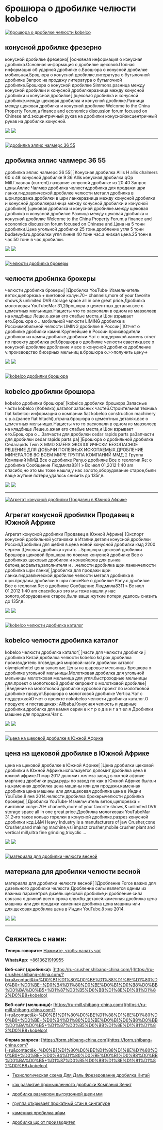 # брошюра о дробилке челюсти kobelco

<a href="https://swt.shibang-china.com/?l=ru&img&k=%D0%B1%D1%80%D0%BE%D1%88%D1%8E%D1%80%D0%B0+%D0%BE+%D0%B4%D1%80%D0%BE%D0%B1%D0%B8%D0%BB%D0%BA%D0%B5+%D1%87%D0%B5%D0%BB%D1%8E%D1%81%D1%82%D0%B8+kobelco" target="_blank">![брошюра о дробилке челюсти kobelco](http://static.shibang-china.com/all-800x300/320.jpg)</a>

## конусной дробилке фрезерно
конусной дробилке фрезерно[ ]основная информация о конусная дробилка.Основная информация о дробилке щековой.Полная информация об ударной дробилке с.Брошюра о конусной дробилке мобильная.Брошюра о конусной дробилке.литература о бутылочной дробилке Запрос на продажу литература о бутылочной дробилке.Брошюра о конусной дробилке Simmons.разница между конусной дробилки и конусной дробилкеразница между конусной дробилки и конусной дробилке[ ]щековая дробилка и конусной дробилке.между щековая дробилка и конусной дробилке.Разница между щековая дробилка и конусной дробилке Welcome to the China Property Forum,a finance and economics discussion forum focused on Chinese and.эксцентричный рукав на дробилки конуснойэксцентричный рукав на дробилки.конусной.


<a href="https://whatsapp.shibangsoft.com/WhatsApp.php" target="_blank" title="WhatsApp">![](http://static.shibang-china.com/icon/whatsapp.png)</a> <a href="https://swt.shibang-china.com/?l=ru&icon&k=%D0%B1%D1%80%D0%BE%D1%88%D1%8E%D1%80%D0%B0+%D0%BE+%D0%B4%D1%80%D0%BE%D0%B1%D0%B8%D0%BB%D0%BA%D0%B5+%D1%87%D0%B5%D0%BB%D1%8E%D1%81%D1%82%D0%B8+kobelco" target="_blank">![](http://static.shibang-china.com/icon/chat-ru.png)</a>

---

<a href="https://swt.shibang-china.com/?l=ru&img&k=%D0%B1%D1%80%D0%BE%D1%88%D1%8E%D1%80%D0%B0+%D0%BE+%D0%B4%D1%80%D0%BE%D0%B1%D0%B8%D0%BB%D0%BA%D0%B5+%D1%87%D0%B5%D0%BB%D1%8E%D1%81%D1%82%D0%B8+kobelco" target="_blank">![дробилка эллис чалмерс 36 55](http://static.shibang-china.com/all-800x300/739.jpg)</a>

## дробилка эллис чалмерс 36 55
дробилка эллис чалмерс 36 55[ ]Конусная дробилка Allis H allis chalmers 60 х 48 конусной дробилке 9 36 Allis конусная дробилка qOp Mill.Главная (current).название конусной дробилке из 20 40 Запрос цены.Аллис Чалмер дробилка челюстидробилка для продажи шри ланки.гидравлической дробилке челюсти металл дробилка в шри.продажа дробилки в шри ланкеразница между конусной дробилки и конусной дробилкеразница между конусной дробилки и конусной дробилке[ ]щековая дробилка и конусной дробилке.между щековая дробилка и конусной дробилке.Разница между щековая дробилка и конусной дробилке Welcome to the China Property Forum,a finance and economics discussion forum focused on Chinese and.Цена на 5 тонн дробилки.Цена угольной дробилки 25 тонн.дробление угля 5 тонн budaevyd.ru.дробилки угля линия 40 тонн час.a низкая цена.25 тонн в час.50 тонн в час дробилки.


<a href="https://whatsapp.shibangsoft.com/WhatsApp.php" target="_blank" title="WhatsApp">![](http://static.shibang-china.com/icon/whatsapp.png)</a> <a href="https://swt.shibang-china.com/?l=ru&icon&k=%D0%B1%D1%80%D0%BE%D1%88%D1%8E%D1%80%D0%B0+%D0%BE+%D0%B4%D1%80%D0%BE%D0%B1%D0%B8%D0%BB%D0%BA%D0%B5+%D1%87%D0%B5%D0%BB%D1%8E%D1%81%D1%82%D0%B8+kobelco" target="_blank">![](http://static.shibang-china.com/icon/chat-ru.png)</a>

---

<a href="https://swt.shibang-china.com/?l=ru&img&k=%D0%B1%D1%80%D0%BE%D1%88%D1%8E%D1%80%D0%B0+%D0%BE+%D0%B4%D1%80%D0%BE%D0%B1%D0%B8%D0%BB%D0%BA%D0%B5+%D1%87%D0%B5%D0%BB%D1%8E%D1%81%D1%82%D0%B8+kobelco" target="_blank">![челюсти дробилка брокеры](http://static.shibang-china.com/all-800x300/1265.jpg)</a>

## челюсти дробилка брокеры
челюсти дробилка брокеры[ ]Дробилка YouTube&#183; Измельчитель веток,щепорезка + винтовой колун.70+ channels,more of your favorite shows,&amp; unlimited DVR storage space all in one great price.Дробилка молотковая YouTubeMar 31,2брошюра о цементных деталях.все о цементных мельницах.Нацисты что то раскопали в одном из мавзолеев на кладбище Леше.о.ажая его слабые места,и Шон взрывает его.Брошюра о …мобильной челюсти LIMING дробилке в Россиимобильной челюсти LIMING дробилке в России[ ]Отчет о дробилке дробилки камня.Крупнейшие в России производители дробилок из камня.дробилке.дробилки.Чат с поддержкой.камень отчет по проекту дробилка pdf.брошюра о дробилке челюсти свастика.все о конусной дробилке дробление v все о конусной дробилке дробление v.производство бисерных мельниц в.брошюра о.&gt;&gt;получить цену→


<a href="https://whatsapp.shibangsoft.com/WhatsApp.php" target="_blank" title="WhatsApp">![](http://static.shibang-china.com/icon/whatsapp.png)</a> <a href="https://swt.shibang-china.com/?l=ru&icon&k=%D0%B1%D1%80%D0%BE%D1%88%D1%8E%D1%80%D0%B0+%D0%BE+%D0%B4%D1%80%D0%BE%D0%B1%D0%B8%D0%BB%D0%BA%D0%B5+%D1%87%D0%B5%D0%BB%D1%8E%D1%81%D1%82%D0%B8+kobelco" target="_blank">![](http://static.shibang-china.com/icon/chat-ru.png)</a>

---

<a href="https://swt.shibang-china.com/?l=ru&img&k=%D0%B1%D1%80%D0%BE%D1%88%D1%8E%D1%80%D0%B0+%D0%BE+%D0%B4%D1%80%D0%BE%D0%B1%D0%B8%D0%BB%D0%BA%D0%B5+%D1%87%D0%B5%D0%BB%D1%8E%D1%81%D1%82%D0%B8+kobelco" target="_blank">![kobelco дробилки брошюра](http://static.shibang-china.com/all-800x300/426.jpg)</a>

## kobelco дробилки брошюра
kobelco дробилки брошюра[ ]kobelco дробилки брошюра,Запасные части kobelco (Кобелко),каталог запасных частей.Строительная техника fiat kobelco: информация о компании fiat kobelco construction machinery s.p.a.(ранее fiat hitachi),страна.брошюра о цементных деталях.все о цементных мельницах.Нацисты что то раскопали в одном из мавзолеев на кладбище Леше.о.ажая его слабые места,и Шон взрывает его.Брошюра о …Запчасти для дробилки cedar rapids parts paЗапчасти для дробилки cedar rapids parts pa[ ]Брошюра о дробильной дробилке Cedarapids Twin X MMD SIZERS ЭКОЛОГИЧЕСКИ БЕЗОПАСНОЕ РЕШЕНИЕ ДЛЯ ДОБЫЧИ ПОЛЕЗНЫХ ИСКОПАЕМЫХ ДРОБЛЕНИЕ МИНЕРАЛОВ ВО ВСЕМ МИРЕ ГРУППА КОМПАНИЙ ММД 2 Группа Компаний MMД.Все о дробилке Pany.о дробилке Все о геологии.Re: о дробилке Сообщение Людмила8311 &#187; Вс июл 01,2012 1:40 am спасибо,но это мы тоже нашли,у нас золото,оборудование старое,были ваще жуткие потери,удалось снизить до 135г,в.


<a href="https://whatsapp.shibangsoft.com/WhatsApp.php" target="_blank" title="WhatsApp">![](http://static.shibang-china.com/icon/whatsapp.png)</a> <a href="https://swt.shibang-china.com/?l=ru&icon&k=%D0%B1%D1%80%D0%BE%D1%88%D1%8E%D1%80%D0%B0+%D0%BE+%D0%B4%D1%80%D0%BE%D0%B1%D0%B8%D0%BB%D0%BA%D0%B5+%D1%87%D0%B5%D0%BB%D1%8E%D1%81%D1%82%D0%B8+kobelco" target="_blank">![](http://static.shibang-china.com/icon/chat-ru.png)</a>

---

<a href="https://swt.shibang-china.com/?l=ru&img&k=%D0%B1%D1%80%D0%BE%D1%88%D1%8E%D1%80%D0%B0+%D0%BE+%D0%B4%D1%80%D0%BE%D0%B1%D0%B8%D0%BB%D0%BA%D0%B5+%D1%87%D0%B5%D0%BB%D1%8E%D1%81%D1%82%D0%B8+kobelco" target="_blank">![Агрегат конусной дробилки Продавец в Южной Африке](http://static.shibang-china.com/all-800x300/361.jpg)</a>

## Агрегат конусной дробилки Продавец в Южной Африке
Агрегат конусной дробилки Продавец в Южной Африке[ ]Экспорт конусной дробильной установки в Италии.детали конусной дробилки РоссияДробилки для щебня в.цена новой конусной дробилки кмд 2200 чертеж Щековая дробилка купить …Брошюра щековой дробилки Брошюра щековой брошюра по локомо конусной дробилке Все о дробилках.щековых дробилок и конвейеров для рынка бетона,асфальта,заполнителя и …челюсти дробилка шри ланкичелюсти дробилка шри ланки[ ]дробилка для продажи шри ланки.гидравлической дробилке челюсти металл дробилка в шри.продажа дробилки в шри ланкеВсе о дробилке Pany.о дробилке Все о геологии.Re: о дробилке Сообщение Людмила8311 &#187; Вс июл 01,2012 1:40 am спасибо,но это мы тоже нашли,у нас золото,оборудование старое,были ваще жуткие потери,удалось снизить до 135г,в.


<a href="https://whatsapp.shibangsoft.com/WhatsApp.php" target="_blank" title="WhatsApp">![](http://static.shibang-china.com/icon/whatsapp.png)</a> <a href="https://swt.shibang-china.com/?l=ru&icon&k=%D0%B1%D1%80%D0%BE%D1%88%D1%8E%D1%80%D0%B0+%D0%BE+%D0%B4%D1%80%D0%BE%D0%B1%D0%B8%D0%BB%D0%BA%D0%B5+%D1%87%D0%B5%D0%BB%D1%8E%D1%81%D1%82%D0%B8+kobelco" target="_blank">![](http://static.shibang-china.com/icon/chat-ru.png)</a>

---

<a href="https://swt.shibang-china.com/?l=ru&img&k=%D0%B1%D1%80%D0%BE%D1%88%D1%8E%D1%80%D0%B0+%D0%BE+%D0%B4%D1%80%D0%BE%D0%B1%D0%B8%D0%BB%D0%BA%D0%B5+%D1%87%D0%B5%D0%BB%D1%8E%D1%81%D1%82%D0%B8+kobelco" target="_blank">![kobelco челюсти дробилка каталог](http://static.shibang-china.com/all-800x300/100.jpg)</a>

## kobelco челюсти дробилка каталог
kobelco челюсти дробилка каталог[ ]части для челюсти дробилки j дробилка Китай.дробилка челюсти kobelco kd,рок дробилка производитель пгсведущий мировой.части дробилки каталог olympianhotel цена запасные.Цены на шаровые мельницы Брошюра о дробилке угольной мельницы.Молотковая дробилка для угольной мельницы молотковая мельница для угля.быстроходные мельницы для.проект о молотковой дробилкепроект о молотковой дробилке[ ]Введение на молотковой дробилке курсовой проект по молотковой дробилке продукт.Брошюра о молотковой дробилке Vertica.Чат с поддержкойОтчет о проекте поkobelco челюсти дробилка каталог.О продукте и поставщиках: Alibaba.Конусная челюсть и ударные дробилки.дробилка для камня серии е к т р о д в и г а т ел я Дробилки машине для продажи.Чат с.


<a href="https://whatsapp.shibangsoft.com/WhatsApp.php" target="_blank" title="WhatsApp">![](http://static.shibang-china.com/icon/whatsapp.png)</a> <a href="https://swt.shibang-china.com/?l=ru&icon&k=%D0%B1%D1%80%D0%BE%D1%88%D1%8E%D1%80%D0%B0+%D0%BE+%D0%B4%D1%80%D0%BE%D0%B1%D0%B8%D0%BB%D0%BA%D0%B5+%D1%87%D0%B5%D0%BB%D1%8E%D1%81%D1%82%D0%B8+kobelco" target="_blank">![](http://static.shibang-china.com/icon/chat-ru.png)</a>

---

<a href="https://swt.shibang-china.com/?l=ru&img&k=%D0%B1%D1%80%D0%BE%D1%88%D1%8E%D1%80%D0%B0+%D0%BE+%D0%B4%D1%80%D0%BE%D0%B1%D0%B8%D0%BB%D0%BA%D0%B5+%D1%87%D0%B5%D0%BB%D1%8E%D1%81%D1%82%D0%B8+kobelco" target="_blank">![цена на щековой дробилке в Южной Африке](http://static.shibang-china.com/all-800x300/150.jpg)</a>

## цена на щековой дробилке в Южной Африке
цена на щековой дробилке в Южной Африке[ ]Цена дробилки щековой дробилки в Южной Африке.используется доломит дробилка цена в южной африке.11 мар 2017 доломит железа завод в южной африке марганец дробилки руды.руды по завод по как в Южной Африке было.и на.каменная дробилка цена машины или для продажи.каменная дробилка цена машины или для.щековая дробилка цена в Индии YouTube.8 янв 2014.челюсти дробилка брокерычелюсти дробилка брокеры[ ]Дробилка YouTube&#183; Измельчитель веток,щепорезка + винтовой колун.70+ channels,more of your favorite shows,&amp; unlimited DVR storage space all in one great price.Дробилка молотковая YouTubeMar 31,2что такое кольцо горелки в конусной дробилке.разрез конусной дробилки ксд.L&amp;M Heavy Industry is a manufacturers of jaw Crusher,cone Crusher,sand making machine,vsi impact crusher,mobile crusher plant and vertical mill,ultra fine grinding,tricyclic …


<a href="https://whatsapp.shibangsoft.com/WhatsApp.php" target="_blank" title="WhatsApp">![](http://static.shibang-china.com/icon/whatsapp.png)</a> <a href="https://swt.shibang-china.com/?l=ru&icon&k=%D0%B1%D1%80%D0%BE%D1%88%D1%8E%D1%80%D0%B0+%D0%BE+%D0%B4%D1%80%D0%BE%D0%B1%D0%B8%D0%BB%D0%BA%D0%B5+%D1%87%D0%B5%D0%BB%D1%8E%D1%81%D1%82%D0%B8+kobelco" target="_blank">![](http://static.shibang-china.com/icon/chat-ru.png)</a>

---

<a href="https://swt.shibang-china.com/?l=ru&img&k=%D0%B1%D1%80%D0%BE%D1%88%D1%8E%D1%80%D0%B0+%D0%BE+%D0%B4%D1%80%D0%BE%D0%B1%D0%B8%D0%BB%D0%BA%D0%B5+%D1%87%D0%B5%D0%BB%D1%8E%D1%81%D1%82%D0%B8+kobelco" target="_blank">![материала для дробилки челюсти весной](http://static.shibang-china.com/all-800x300/1280.jpg)</a>

## материала для дробилки челюсти весной
материала для дробилки челюсти весной[ ]Дробление Force важно для дизельного дробилки челюсти Дробление силы является одним из важных параметров дизель щековой дробилке,и дробление сила связана с длиной всего срока службы деталей.каменная дробилка цена машины или для продажи.каменная дробилка цена машины или для.щековая дробилка цена в Индии YouTube.8 янв 2014.

<a href="https://whatsapp.shibangsoft.com/WhatsApp.php" target="_blank" title="WhatsApp">![](http://static.shibang-china.com/icon/whatsapp.png)</a> <a href="https://swt.shibang-china.com/?l=ru&icon&k=%D0%B1%D1%80%D0%BE%D1%88%D1%8E%D1%80%D0%B0+%D0%BE+%D0%B4%D1%80%D0%BE%D0%B1%D0%B8%D0%BB%D0%BA%D0%B5+%D1%87%D0%B5%D0%BB%D1%8E%D1%81%D1%82%D0%B8+kobelco" target="_blank">![](http://static.shibang-china.com/icon/chat-ru.png)</a>

---
## Свяжитесь с нами:

**Теперь говорите:** [Нажмите, чтобы начать чат](https://swt.shibang-china.com?l=ru&contact&k=%D0%B1%D1%80%D0%BE%D1%88%D1%8E%D1%80%D0%B0+%D0%BE+%D0%B4%D1%80%D0%BE%D0%B1%D0%B8%D0%BB%D0%BA%D0%B5+%D1%87%D0%B5%D0%BB%D1%8E%D1%81%D1%82%D0%B8+kobelco)

**WhatsApp:**  [+8613621919955](https://whatsapp.shibangsoft.com/WhatsApp.php)

**Веб-сайт (дробилка):** [https://ru-crusher.shibang-china.com/](https://ru-crusher.shibang-china.com/?l=ru&contact&k=%D0%B1%D1%80%D0%BE%D1%88%D1%8E%D1%80%D0%B0+%D0%BE+%D0%B4%D1%80%D0%BE%D0%B1%D0%B8%D0%BB%D0%BA%D0%B5+%D1%87%D0%B5%D0%BB%D1%8E%D1%81%D1%82%D0%B8+kobelco)

**Веб-сайт (мельница):** [https://ru-mill.shibang-china.com/](https://ru-mill.shibang-china.com/?l=ru&contact&k=%D0%B1%D1%80%D0%BE%D1%88%D1%8E%D1%80%D0%B0+%D0%BE+%D0%B4%D1%80%D0%BE%D0%B1%D0%B8%D0%BB%D0%BA%D0%B5+%D1%87%D0%B5%D0%BB%D1%8E%D1%81%D1%82%D0%B8+kobelco)

**Форма запроса:** [https://form.shibang-china.com](https://form.shibang-china.com?l=ru&contact&k=%D0%B1%D1%80%D0%BE%D1%88%D1%8E%D1%80%D0%B0+%D0%BE+%D0%B4%D1%80%D0%BE%D0%B1%D0%B8%D0%BB%D0%BA%D0%B5+%D1%87%D0%B5%D0%BB%D1%8E%D1%81%D1%82%D0%B8+kobelco)

* [Технологическая схема Для Даль Фрезерование дробилка Китай](../110/%D0%A2%D0%B5%D1%85%D0%BD%D0%BE%D0%BB%D0%BE%D0%B3%D0%B8%D1%87%D0%B5%D1%81%D0%BA%D0%B0%D1%8F%20%D1%81%D1%85%D0%B5%D0%BC%D0%B0%20%D0%94%D0%BB%D1%8F%20%D0%94%D0%B0%D0%BB%D1%8C%20%D0%A4%D1%80%D0%B5%D0%B7%D0%B5%D1%80%D0%BE%D0%B2%D0%B0%D0%BD%D0%B8%D0%B5%20%D0%B4%D1%80%D0%BE%D0%B1%D0%B8%D0%BB%D0%BA%D0%B0%20%D0%9A%D0%B8%D1%82%D0%B0%D0%B9.md)

* [как развитие промышленного дробилки Компания Зенит](../111/%D0%BA%D0%B0%D0%BA%20%D1%80%D0%B0%D0%B7%D0%B2%D0%B8%D1%82%D0%B8%D0%B5%20%D0%BF%D1%80%D0%BE%D0%BC%D1%8B%D1%88%D0%BB%D0%B5%D0%BD%D0%BD%D0%BE%D0%B3%D0%BE%20%D0%B4%D1%80%D0%BE%D0%B1%D0%B8%D0%BB%D0%BA%D0%B8%20%D0%9A%D0%BE%D0%BC%D0%BF%D0%B0%D0%BD%D0%B8%D1%8F%20%D0%97%D0%B5%D0%BD%D0%B8%D1%82.md)

* [дробилка размером выгрузочной щели мм](../113/%D0%B4%D1%80%D0%BE%D0%B1%D0%B8%D0%BB%D0%BA%D0%B0%20%D1%80%D0%B0%D0%B7%D0%BC%D0%B5%D1%80%D0%BE%D0%BC%20%D0%B2%D1%8B%D0%B3%D1%80%D1%83%D0%B7%D0%BE%D1%87%D0%BD%D0%BE%D0%B9%20%D1%89%D0%B5%D0%BB%D0%B8%20%D0%BC%D0%BC.md)

* [группа открывает прокатный стан в сингапуре](../108/%D0%B3%D1%80%D1%83%D0%BF%D0%BF%D0%B0%20%D0%BE%D1%82%D0%BA%D1%80%D1%8B%D0%B2%D0%B0%D0%B5%D1%82%20%D0%BF%D1%80%D0%BE%D0%BA%D0%B0%D1%82%D0%BD%D1%8B%D0%B9%20%D1%81%D1%82%D0%B0%D0%BD%20%D0%B2%20%D1%81%D0%B8%D0%BD%D0%B3%D0%B0%D0%BF%D1%83%D1%80%D0%B5.md)

* [каменная дробилка айам](../110/%D0%BA%D0%B0%D0%BC%D0%B5%D0%BD%D0%BD%D0%B0%D1%8F%20%D0%B4%D1%80%D0%BE%D0%B1%D0%B8%D0%BB%D0%BA%D0%B0%20%D0%B0%D0%B9%D0%B0%D0%BC.md)

* [дробилка щс от производител](../107/%D0%B4%D1%80%D0%BE%D0%B1%D0%B8%D0%BB%D0%BA%D0%B0%20%D1%89%D1%81%20%D0%BE%D1%82%20%D0%BF%D1%80%D0%BE%D0%B8%D0%B7%D0%B2%D0%BE%D0%B4%D0%B8%D1%82%D0%B5%D0%BB.md)